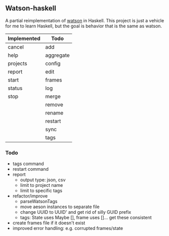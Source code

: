 ## Watson-haskell

A partial reimplementation of [watson](http://tailordev.github.io/Watson/) in Haskell. This project is just a vehicle for me to learn Haskell, but the goal is behavior that is the same as watson.

| Implemented | Todo  |
|--------|-------|
| cancel | add |
| help | aggregate |
| projects | config |
| report | edit |
| start | frames |
| status | log |
| stop | merge |
| | remove |
| | rename |
| | restart |
| | sync |
| | tags |

### Todo
- tags command
- restart command
- report
  - output type: json, csv
  - limit to project name
  - limit to specific tags
- refactor/improve
  - parseWatsonTags
  - move aeson instances to separate file
  - change UUID to UUID' and get rid of silly GUID prefix
  - tags: State uses Maybe [], frame uses []... get these consistent
- create frames file if it doesn't exist
- improved error handling: e.g. corrupted frames/state
